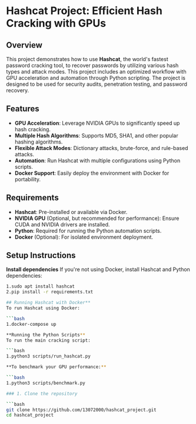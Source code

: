 # Hashcat Project: Efficient Hash Cracking with GPUs

## Overview

This project demonstrates how to use **Hashcat**, the world's fastest password cracking tool, to recover passwords by utilizing various hash types and attack modes. This project includes an optimized workflow with GPU acceleration and automation through Python scripting. The project is designed to be used for security audits, penetration testing, and password recovery.

## Features
- **GPU Acceleration**: Leverage NVIDIA GPUs to significantly speed up hash cracking.
- **Multiple Hash Algorithms**: Supports MD5, SHA1, and other popular hashing algorithms.
- **Flexible Attack Modes**: Dictionary attacks, brute-force, and rule-based attacks.
- **Automation**: Run Hashcat with multiple configurations using Python scripts.
- **Docker Support**: Easily deploy the environment with Docker for portability.

## Requirements

- **Hashcat**: Pre-installed or available via Docker.
- **NVIDIA GPU** (Optional, but recommended for performance): Ensure CUDA and NVIDIA drivers are installed.
- **Python**: Required for running the Python automation scripts.
- **Docker** (Optional): For isolated environment deployment.

## Setup Instructions
**Install dependencies**
If you're not using Docker, install Hashcat and Python dependencies:


```bash
1.sudo apt install hashcat
2.pip install -r requirements.txt

## Running Hashcat with Docker**
To run Hashcat using Docker:

```bash
1.docker-compose up

**Running the Python Scripts**
To run the main cracking script:

```bash
1.python3 scripts/run_hashcat.py

**To benchmark your GPU performance:**

```bash
1.python3 scripts/benchmark.py

### 1. Clone the repository

```bash
git clone https://github.com/13072000/hashcat_project.git
cd hashcat_project
